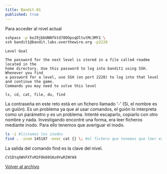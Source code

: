 ```yaml
---
title: Bandit-01
published: true
---
```


Para acceder al nivel actual

```bash
sshpass -p boJ9jbbUNNfktd78OOpsqOltutMc3MY1 \
ssh bandit1@bandit.labs.overthewire.org -p2220
```

```
Level Goal

The password for the next level is stored in a file called readme located in the 
home directory. Use this password to log into bandit1 using SSH. Whenever you find
a password for a level, use SSH (on port 2220) to log into that level and continue the game.
Commands you may need to solve this level

ls, cd, cat, file, du, find
```

La contraseña en este reto está en un fichero llamado '-' (Si, el nombre es un guión). 
Es un problema ya que al usar comandos, el guión lo interpreta como un parámetro y es un problema. 
Intenté escaparlo, copiarlo con otro nombre y nada. Investigando encontré una forma, era leer 
ficheros mediante inodo. Para ello tenemos que averiguar el inodo.

```bash
ls -i #listamos los inodos
find . -inum 145187 -exec cat {} \; #el fichero que tenemos que leer es el inodo 145187
```

La salida del comando find es la clave del nivel.

```
CV1DtqXWVFXTvM2F0k09SHz0YwRINYA9
```

[Volver al archivo](archive)
